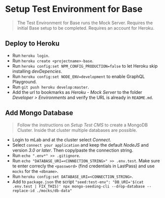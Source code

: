 # Setup Test Environment for Base

> The Test Environment for Base runs the Mock Server.
> Requires the initial Base setup to be completed.
> Requires an account for Heroku.

## Deploy to Heroku

- Run `heroku login`.
- Run `heroku create <projectname>-base`.
- Run `heroku config:set NPM_CONFIG_PRODUCTION=false` to let Heroku skip installing *devDepencies*.
- Run `heroku config:set NODE_ENV=development` to enable GraphQL Playground.
- Run `git push heroku develop:master`.
- Add the url to bookmarks as *Heroku - Mock Server* to the folder *Developer > Environments* and verify the URL is already in `README.md`.

## Add Mongo Database

> Follow the instructions on *Setup Test CMS* to create a MongoDB Cluster. Inside that cluster multiple databases are possible.

- Login to mLab and at the cluster select *Connect*.
- Select `connect your application` and keep the default *NodeJS* and version *3.0 or later*. Then copy/paste the connection string.
- Run `echo ".env*" >> .gitignore`.
- Run `echo "DATABASE_URI=<CONNECTION_STRING>" >> .env.test`. Make sure te enter correcly the `<password>` (find credentials in LastPass) and use `mocks` for the `<dbname>`.
- Run `heroku config:set DATABASE_URI=<CONNECTION_STRING>`.
- Add to `package.json` the script `"seed:test-env": "DB_URI='$(cat .env.test | FIX_THIS)' npx mongo-seeding-cli --drop-database --replace-id ./mocks/db-data"`

